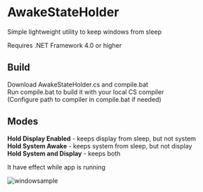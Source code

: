 # AwakeStateHolder

Simple lightweight utility to keep windows from sleep

Requires .NET Framework 4.0 or higher

## Build
Download AwakeStateHolder.cs and compile.bat<br>
Run compile.bat to build it with your local CS compiler<br>
(Configure path to compiler in compile.bat if needed)

## Modes
**Hold Display Enabled** - keeps display from sleep, but not system<br>
**Hold System Awake** - keeps system from sleep, but not display<br>
**Hold System and Display** - keeps both

It have effect while app is running

![windowsample](https://github.com/user-attachments/assets/7edbdfc9-0601-4d56-a4d6-c2115e11f19f)
